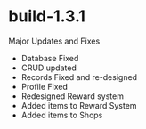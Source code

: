 # build-1.3.1

Major Updates and Fixes
- Database Fixed
- CRUD updated
- Records Fixed and re-designed
- Profile Fixed
- Redesigned Reward system
- Added items to Reward System
- Added items to Shops
